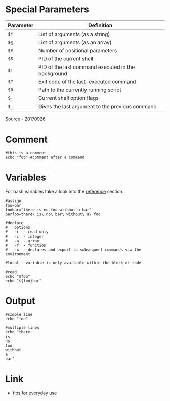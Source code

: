 # Special Parameters

| Parameter | Definition |
| --- | --- |
| `$*` | List of arguments (as a string) |
| `$@` | List of arguments (as an array) |
| `$#` | Number of positional parameters |
| `$$` | PID of the current shell |
| `$!` | PID of the last command executed in the background |
| `$?` | Exit code of the last-executed command |
| `$0` | Path to the currently running script |
| `$-` | Current shell option flags |
| `$_` | Gives the last argument to the previous command |

[Source](https://blog.victormendonca.com/2017/09/26/bash-special-parameters/) - 20170926

# Comment

```
#this is a comment
echo "foo" #comment after a command
```

# Variables

For bash variables take a look into the [reference](https://www.gnu.org/software/bash/manual/html_node/Bash-Variables.html) section.

```
#assign
foo=bar
foobar="there is no foo without a bar"
barfoo=there\ is\ no\ bar\ without\ a\ foo
```

```
#declare
#   options
#   -r  - read only
#   -i  - integer
#   -a  - array
#   -f  - function
#   -x  - declares and export to subsequent commands via the environment
```

```
#local - variable is only available within the block of code
```

```
#read
echo "$foo"
echo "${foo}bar"
```

# Output

```
#simple line
echo "foo"

#multiple lines
echo "there
is
no
foo
without
a
bar"
```

# Link

* [tips for everyday use](https://opensource.com/article/18/5/bash-tricks)
